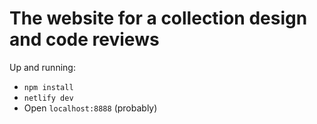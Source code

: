 # The website for a collection design and code reviews

Up and running:

* `npm install`
* `netlify dev`
* Open `localhost:8888` (probably)